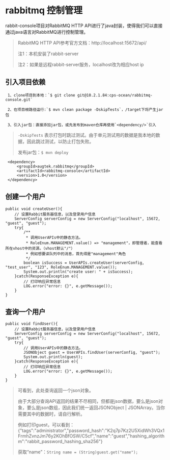 # rabbitmq 控制管理

rabbit-console项目对RabbitMQ HTTP API进行了java封装，使得我们可以直接通过java语言对RabbitMQ进行控制管理。

> RabbitMQ HTTP API参考官方文档：http://localhost:15672/api/
>
> 注1：本机安装了rabbit-server
>
> 注2：如果是远程rabbit-server服务，localhost改为相应host ip


 引入项目依赖
----------

	 1、clone项目到本地：`$ git clone git@10.2.1.84:cps-ocean/rabbitmq-console.git`

	 2、在项目根路径运行:`$ mvn clean package -DskipTests`，/target下将产生jar包

	 3、引入jar包：直接添加jar包，或先发布到maven仓库再使用`<dependency/>`引入

> `-DskipTests` 表示打包时跳过测试。由于单元测试用的数据是我本地的数据，因此跳过测试，以防止打包失败。
>
> 发布jar包：`$ mvn deploy`

     <dependency>
		 <groupId>augtek.rabbitmq</groupId>
	     <artifactId>rabbitmq-console</artifactId>
	     <version>1.0</version>
	 </dependency>

创建一个用户
----------
	public void createUser(){
        // 设置Rabbit服务器信息，以及登录用户信息
        ServerConfig serverConfig = new ServerConfig("localhost", 15672, "guest", "guest");
        try{
            /**
             * 调用UserAPIs中的静态方法。
             * RoleEnum.MANAGEMENT.value() => "management"，即管理者，能查看所在vhost中的资源。（vhost默认"/"）
             * 例如想要读队列中的消息，首先得是"management"角色
             */
            boolean isSuccess = UserAPIs.createUser(serverConfig, "test_user", "123", RoleEnum.MANAGEMENT.value());
            System.out.println("create user: " + isSuccess);
        }catch(ResponseException e){
            // 打印响应异常信息
            LOG.error("error: {}", e.getMessage());
        }
    }

查询一个用户
----------
	public void findUser(){
        // 设置Rabbit服务器信息，以及登录用户信息
        ServerConfig serverConfig = new ServerConfig("localhost", 15672, "guest", "guest");
        try{
	        // 调用UserAPIs中的静态方法。
            JSONObject guest = UserAPIs.findUser(serverConfig, "guest");
            System.out.println(guest);
        }catch(ResponseException e){
            // 打印响应异常信息
            LOG.error("error: {}", e.getMessage());
        }
    }

> 可看到，此处查询返回一个json对象。
>
> 由于大部分查询API返回的结果不尽相同，但都是json数据，要么是json对象，要么是json数组，因此我们统一返回JSONObject | JSONArray。当你需要其中的数据时，请自行解析。
>
> 例如打印guest，可以看到：
> {"tags":"administrator","password_hash":"K2q7p7Kz2U5XidWh3VQx1FrmhZvnzJm76y2KOhBfOSW/C5cf","name":"guest","hashing_algorithm":"rabbit_password_hashing_sha256"}
>
> 获取“name”：`String name = (String)guest.get("name");`

